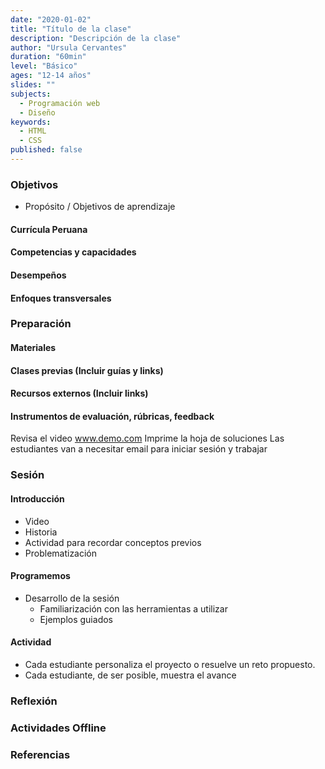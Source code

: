 ```yaml
---
date: "2020-01-02"
title: "Título de la clase"
description: "Descripción de la clase"
author: "Ursula Cervantes"
duration: "60min"
level: "Básico"
ages: "12-14 años"
slides: ""
subjects:
  - Programación web
  - Diseño
keywords:
  - HTML
  - CSS
published: false
---
```


### Objetivos
* Propósito / Objetivos de aprendizaje

#### Currícula Peruana
#### Competencias y capacidades
#### Desempeños
#### Enfoques transversales

### Preparación

#### Materiales
#### Clases previas (Incluir guías y links)
#### Recursos externos (Incluir links)
#### Instrumentos de evaluación, rúbricas, feedback

Revisa el video www.demo.com
Imprime la hoja de soluciones
Las estudiantes van a necesitar email para iniciar sesión y trabajar

### Sesión
#### Introducción

* Video
* Historia
* Actividad para recordar conceptos previos
* Problematización

#### Programemos

* Desarrollo de la sesión
  * Familiarización con las herramientas a utilizar
  * Ejemplos guiados

#### Actividad

* Cada estudiante personaliza el proyecto o resuelve un reto propuesto.
* Cada estudiante, de ser posible, muestra el avance

### Reflexión

### Actividades Offline

### Referencias
